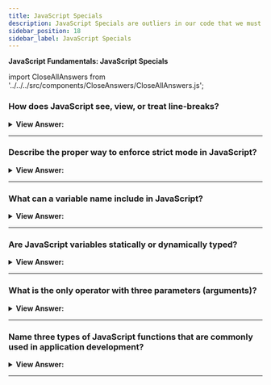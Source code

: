 ```yaml
---
title: JavaScript Specials
description: JavaScript Specials are outliers in our code that we must understand. It's the simpliest way to understand JavaScript.
sidebar_position: 18
sidebar_label: JavaScript Specials
---
```


**JavaScript Fundamentals: JavaScript Specials**

import CloseAllAnswers from '../../../src/components/CloseAnswers/CloseAllAnswers.js';

<CloseAllAnswers />

### How does JavaScript see, view, or treat line-breaks?

<details>
  <summary><strong>View Answer:</strong></summary>
  <div>
  <div><strong>Interview Response:</strong> JavaScript treats line-breaks as a delimiter and uses automatic semicolon insertion to close individual statements. Most code style guides agree that we should put a semicolon after each statement.
</div><br />
  <div><strong className="codeExample">Code Example:</strong><br /><br />

  <div></div>

```js
// automatic semicolon inserted by the JavaScript (V8) engine
// alert('Hello')
// alert('World'); <-- semicolon inserted
```

  </div>
  </div>
</details>

---

### Describe the proper way to enforce strict mode in JavaScript?

<details>
  <summary><strong>View Answer:</strong></summary>
  <div>
  <div><strong>Interview Response:</strong> To enforce strict mode we must use the “use strict;” directive placed at the top of our code or function body.</div><br />
  <div><strong>Technical Response:</strong>  As a rule of thumb, when we need to declare a function, the first to consider is Function Declaration syntax. It gives more freedom in how to organize our code, because we can call such functions before they are declared.<br /><br />

In JavaScript, is enforced by using the directive “use strict;”. The directive must be at the top of a script or at the beginning of a function body. Without "use strict", everything still works, but some features behave in the old fashion, “compatible” way. We would generally prefer the modern behavior.

  </div><br />
  <div><strong className="codeExample">Code Example:</strong><br /><br />

  <div></div>

```html
<script>
  'use strict;'; // Your first line of code starts here...
</script>
```

  </div>
  </div>
</details>

---

### What can a variable name include in JavaScript?

<details>
  <summary><strong>View Answer:</strong></summary>
  <div>
  <div><strong>Interview Response:</strong> Variables can include letters and digits, but the first character cannot be a digit. Characters $ and _ are normal and acceptable to use in certain cases. Non-Latin alphabets and hieroglyphs are also allowed, but commonly not used.
</div>
  </div>
</details>

---

### Are JavaScript variables statically or dynamically typed?

<details>
  <summary><strong>View Answer:</strong></summary>
  <div>
  <div><strong>Interview Response:</strong> JavaScript variables are dynamically typed and do not require type declaration unlike statically typed languages. This means that variable data types in JavaScript are unknown at run-time.
</div><br />
  <div><strong className="codeExample">Code Example:</strong><br /><br />

  <div></div>

```js
let x = 5;
x = 'John';
```

  </div>
  </div>
</details>

---

### What is the only operator with three parameters (arguments)?

<details>
  <summary><strong>View Answer:</strong></summary>
  <div>
  <div><strong>Interview Response:</strong> The only operator with three parameters is the ternary ( ? ) conditional operator.
</div><br />
  <div><strong className="codeExample">Code Example:</strong><br /><br />

  <div></div>

```js
var age = 26;
var beverage = age >= 21 ? 'Beer' : 'Juice'; // ( ? ) conditional operator
console.log(beverage); // "Beer"
```

  </div>
  </div>
</details>

---

### Name three types of JavaScript functions that are commonly used in application development?

<details>
  <summary><strong>View Answer:</strong></summary>
  <div>
  <div><strong>Interview Response:</strong> The three main types of functions commonly used in JavaScript application development include the function declaration, expression, and arrow function.
</div><br />
  <div><strong className="codeExample">Code Example:</strong><br /><br />

  <div></div>

```js
// function declaration
function sum(a, b) {
  let result = a + b;

  return result;
}

// Function expression
let sum = function (a, b) {
  let result = a + b;

  return result;
};

// Arrow function
// expression at the right side
let sum = (a, b) => a + b;

// or multi-line syntax with { ... }, need return here:
let sum = (a, b) => {
  // ...
  return a + b;
};

// without arguments
let sayHi = () => alert('Hello');

// with a single argument
let double = (n) => n * 2;
```

  </div>
  </div>
</details>

---

